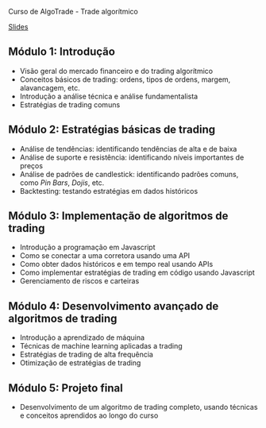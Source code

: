 Curso de AlgoTrade - Trade algorítmico

[Slides](https://docs.google.com/presentation/d/1qvYxrhz2adhK5AdpoWHEp5C4Lwh86C0BR-1lEe4L6fU/edit?usp=sharing)

## Módulo 1: Introdução

- Visão geral do mercado financeiro e do trading algorítmico
- Conceitos básicos de trading: ordens, tipos de ordens, margem, alavancagem, etc.
- Introdução a análise técnica e análise fundamentalista
- Estratégias de trading comuns

## Módulo 2: Estratégias básicas de trading

- Análise de tendências: identificando tendências de alta e de baixa
- Análise de suporte e resistência: identificando níveis importantes de preços
- Análise de padrões de candlestick: identificando padrões comuns, como *Pin Bars*, *Dojis*, etc.
- Backtesting: testando estratégias em dados históricos

## Módulo 3: Implementação de algoritmos de trading

- Introdução a programação em Javascript
- Como se conectar a uma corretora usando uma API
- Como obter dados históricos e em tempo real usando APIs
- Como implementar estratégias de trading em código usando Javascript
- Gerenciamento de riscos e carteiras

## Módulo 4: Desenvolvimento avançado de algoritmos de trading

- Introdução a aprendizado de máquina
- Técnicas de machine learning aplicadas a trading
- Estratégias de trading de alta frequência
- Otimização de estratégias de trading

## Módulo 5: Projeto final

- Desenvolvimento de um algoritmo de trading completo, usando técnicas e conceitos aprendidos ao longo do curso
